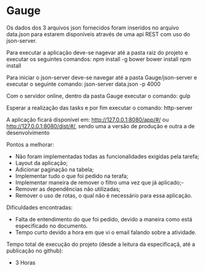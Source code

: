 # Gauge

Os dados dos 3 arquivos json fornecidos foram inseridos no arquivo data.json para estarem disponíveis através de uma api REST com uso do json-server.

Para executar a aplicação deve-se nagevar até a pasta raiz do projeto e executar os seguintes comandos:
npm install -g bower
bower install
npm install

Para iniciar o json-server deve-se navegar até a pasta Gauge/json-server e executar o seguinte comando: 
json-server data.json -p 4000

Com o servidor online, dentro da pasta Gauge executar o comando:
gulp

Esperar a realização das tasks e por fim executar o comando:
http-server

A aplicação ficará disponível em: http://127.0.0.1:8080/app/#/ ou  http://127.0.0.1:8080/dist/#/, sendo uma a versão de produção e outra a de desenvolvimento

Pontos a melhorar:
- Não foram implementadas todas as funcionalidades exigidas pela tarefa;
- Layout da aplicação;
- Adicionar paginação na tabela;
- Implementar tudo o que foi pedido na terafa;
- Implementar maneira de remover o filtro uma vez que já aplicado;- 
- Remover as dependências não utilizadas;
- Remover o uso de rotas, o qual não é necessário para essa aplicação.

Dificuldades encontradas:
- Falta de entendimento do que foi pedido, devido a maneira como está especificado no documento.
- Tempo curto devido a hora em que vi o email falando sobre a atividade.

Tempo total de execução do projeto (desde a leitura da especificaçã, até a publicação no github):
- 3 Horas
